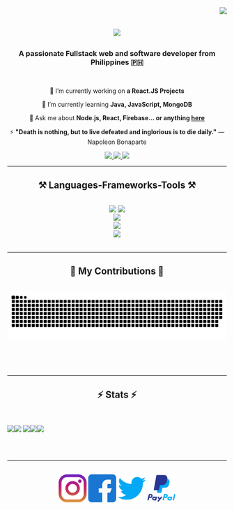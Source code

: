 <img align="right" src="https://visitor-badge.laobi.icu/badge?page_id=zdotdev.zdotdev" />

<h1 align="center">
    <img src="https://readme-typing-svg.herokuapp.com/?font=Righteous&size=35&center=true&vCenter=true&width=500&height=70&duration=4000&lines=Hey,+Waddup!+👋;+I'm+Zedrick+Ragas!;" />
</h1>

<h3 align="center">A passionate Fullstack web and software developer from Philippines 🇵🇭</h3>

<br/>

<div align="center">
 
 🔭 I’m currently working on **a React.JS Projects**
 
 🌱 I’m currently learning **Java, JavaScript, MongoDB**

💬 Ask me about **Node.js, React, Firebase... or anything [here](https://github.com/zdotdev/zdotdev/issues)**

⚡ **"Death is nothing, but to live defeated and inglorious is to die daily."** — Napoleon Bonaparte

 </div>
 
<div align="center"> 
  <a href="mailto:www.ragaszedrick25@gmail.com">
    <img src="https://img.shields.io/badge/Gmail-333333?style=for-the-badge&logo=gmail&logoColor=red" />
  </a>
  <a href="https://www.linkedin.com/in/zedrick-ragas-19a677286/" target="_blank">
    <img src="https://img.shields.io/badge/LinkedIn-0077B5?style=for-the-badge&logo=linkedin&logoColor=white" target="_blank" />
  </a>
  <a href="" target="_blank">
     <img src="https://img.shields.io/badge/Portfolio-FF5722?style=for-the-badge&logo=todoist&logoColor=white" target="_blank" /> <!-- sqlite, safari, google-chrome are other good icon options -->
  </a>
</div>

 <hr/>
 
<h2 align="center">⚒️ Languages-Frameworks-Tools ⚒️</h2>
<br/>
<div align="center">
    <img src="https://skillicons.dev/icons?i=git,figma,ae,anaconda,androidstudio,au,bash,discord,eclipse,figma" />
    <img src="https://skillicons.dev/icons?i=github,gmail,gradel,ai,instagram,linux,neovim,ps,pr,replit" /><br>
    <img src="https://skillicons.dev/icons?i=twitter,unity,xd,visualstudio,vscode,bootstrap,c,cs,css,express" /><br>
    <img src="https://skillicons.dev/icons?i=html,java,js,mongodb,mysql,nodejs,php,postman,powershell,py" /><br>
    <img src="https://skillicons.dev/icons?i=react,svelte,tailwind,vite" />
</div>

<br/>
<hr/>

<div align="center">
  <h2>🐍 My Contributions 🐍</h2>
  <br>
  <img alt="snake eating my contributions" src="https://raw.githubusercontent.com/zdotdev/zdotdev/output/github-contribution-grid-snake.svg" />
  
  <br/><br/><br/>
</div>

<hr/>

<h2 align="center">⚡ Stats ⚡</h2>
<br>

  ![](http://github-profile-summary-cards.vercel.app/api/cards/profile-details?username=zdotdev&theme=darcula)![](http://github-profile-summary-cards.vercel.app/api/cards/repos-per-language?username=zdotdev&theme=darcula)
  ![](http://github-profile-summary-cards.vercel.app/api/cards/most-commit-language?username=zdotdev&theme=darcula)![](http://github-profile-summary-cards.vercel.app/api/cards/stats?username=zdotdev&theme=darcula)![](http://github-profile-summary-cards.vercel.app/api/cards/productive-time?username=zdotdev&theme=darcula&utcOffset=8)

<br/><br/>

<hr/>

<br/>

<div align="center">
<a href='https://www.instagram.com/zedsilog/' target='_blank'><img height='64' style='border:0px;height:64px;' src='instagram.png' border='0' alt='Chat?' /></a>
<a href='https://www.facebook.com/zedsilog' target='_blank'><img height='64' style='border:0px;height:64px;' src='facebook.png' border='0' alt='Chat?' /></a>
<a href='https://twitter.com/itsyokuzan' target='_blank'><img height='64' style='border:0px;height:64px;' src='twitter.png' border='0' alt='Chat?' /></a>
<a href='paypal.me/zdotdev' target='_blank'><img height='64' style='border:0px;height:64px;' src='paypal.png' border='0' alt='Buy me a coffee?' /></a>
</div>

<br/>
